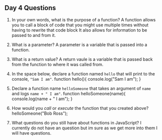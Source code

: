 ## Day 4 Questions

1. In your own words, what is the purpose of a function?
A function allows you to call a block of code that you might use multiple times without having to rewrite that code block
It also allows for information to be passed to and from it.
2. What is a parameter?
A parameter is a variable that is passed into a function.
3. What is a return value?
A return vaule is a variable that is passed back from the function to where it was called from.

4. In the space below, declare a function named `hello` that will print to the console, `"Sam I am"`.
function hello(){
  console.log("Sam I am");
}
5. Declare a function name `helloSomeone` that takes an argument of `name` and logs `name + " I am"`.
function helloSomeone(name){
  console.log(name + " I am");
}
6. How would you _call_ or _execute_ the function that you created above?
helloSomeone("Bob Ross");
7. What questions do you still have about functions in JavaScript?
I currently do not have an question but im sure as we get more into them I will have questions.

